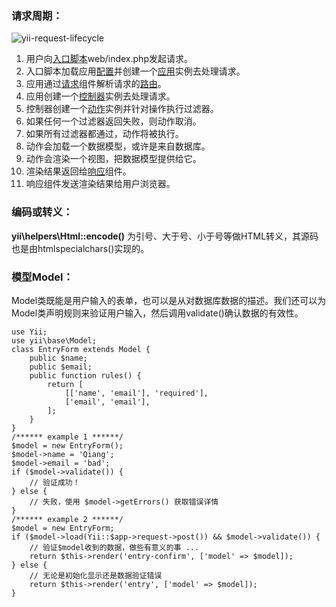 ### 请求周期：

![yii-request-lifecycle](/Users/xiongwei.zhu/notebook/Back-End/php/assets/yii-request-lifecycle.png)

1. 用户向[入口脚本](https://www.yiiframework.com/doc/guide/2.0/zh-cn/structure-entry-scripts)web/index.php发起请求。
2. 入口脚本加载应用[配置](https://www.yiiframework.com/doc/guide/2.0/zh-cn/concept-configurations)并创建一个[应用](https://www.yiiframework.com/doc/guide/2.0/zh-cn/structure-applications)实例去处理请求。
3. 应用通过[请求](https://www.yiiframework.com/doc/guide/2.0/zh-cn/runtime-request)组件解析请求的[路由](https://www.yiiframework.com/doc/guide/2.0/zh-cn/runtime-routing)。
4. 应用创建一个[控制器](https://www.yiiframework.com/doc/guide/2.0/zh-cn/structure-controllers)实例去处理请求。
5. 控制器创建一个[动作](https://www.yiiframework.com/doc/guide/2.0/zh-cn/structure-controllers)实例并针对操作执行过滤器。
6. 如果任何一个过滤器返回失败，则动作取消。
7. 如果所有过滤器都通过，动作将被执行。
8. 动作会加载一个数据模型，或许是来自数据库。
9. 动作会渲染一个视图，把数据模型提供给它。
10. 渲染结果返回给[响应](https://www.yiiframework.com/doc/guide/2.0/zh-cn/runtime-responses)组件。
11. 响应组件发送渲染结果给用户浏览器。



### 编码或转义：

**yii\helpers\Html::encode()** 为引号、大于号、小于号等做HTML转义，其源码也是由htmlspecialchars()实现的。



### 模型Model：

Model类既能是用户输入的表单，也可以是从对数据库数据的描述。我们还可以为Model类声明规则来验证用户输入，然后调用validate()确认数据的有效性。

````
use Yii;
use yii\base\Model;
class EntryForm extends Model {
    public $name;
    public $email;
    public function rules() {
        return [
            [['name', 'email'], 'required'],
            ['email', 'email'],
        ];
    }
}
/****** example 1 ******/
$model = new EntryForm();
$model->name = 'Qiang';
$model->email = 'bad';
if ($model->validate()) {
    // 验证成功！
} else {
    // 失败，使用 $model->getErrors() 获取错误详情
}
/****** example 2 ******/
$model = new EntryForm;
if ($model->load(Yii::$app->request->post()) && $model->validate()) {
	// 验证$model收到的数据，做些有意义的事 ...
	return $this->render('entry-confirm', ['model' => $model]);
} else {
	// 无论是初始化显示还是数据验证错误
	return $this->render('entry', ['model' => $model]);
}
````


